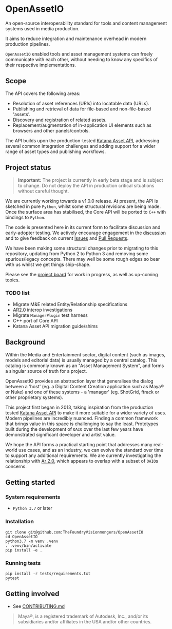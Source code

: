 # OpenAssetIO

An open-source interoperability standard for tools and content
management systems used in media production.

It aims to reduce integration and maintenance overhead in modern
production pipelines.

`OpenAssetIO` enabled tools and asset management systems can freely
communicate with each other, without needing to know any specifics of
their respective implementations.

## Scope

The API covers the following areas:
 - Resolution of asset references (URIs) into locatable data (URLs).
 - Publishing and retrieval of data for file-based and non-file-based
   'assets'.
 - Discovery and registration of related assets.
 - Replacement/augmentation of in-application UI elements such as 
   browsers and other panels/controls.

The API builds upon the production-tested [Katana Asset API](https://learn.foundry.com/test/katana/4.0/Content/tg/asset_management_system_plugin_api/asset_management_system.html), 
addressing several common integration challenges and adding support
for a wider range of asset types and publishing workflows.

## Project status

> **Important:** The project is currently in early beta stage and is 
> subject to change. Do not deploy the API in production critical 
> situations without careful thought.

We are currently working towards a v1.0.0 release. At present, the API 
is sketched in pure `Python`, whilst some structural revisions are being
made. Once the surface area has stabilised, the Core API will be ported
to `C++` with bindings to `Python`.

The code is presented here in its current form to facilitate discussion
and early-adopter testing. We actively encourage engagement in the 
[discussion](https://github.com/TheFoundryVisionmongers/OpenAssetIO/discussions)
and to give feedback on current [Issues](https://github.com/TheFoundryVisionmongers/OpenAssetIO/issues)
and [Pull Requests](https://github.com/TheFoundryVisionmongers/OpenAssetIO/pulls).

We have been making some structural changes prior to migrating to this
repository, updating from Python 2 to Python 3 and removing some
spurious/legacy concepts. There may well be some rough edges so bear
with us whilst we get things ship-shape.

Please see the [project board](https://github.com/TheFoundryVisionmongers/OpenAssetIO/projects/1)
for work in progress, as well as up-coming topics.

### TODO list
 - Migrate M&E related Entity/Relationship specifications
 - [AR2.0](https://graphics.pixar.com/usd/docs/668045551.html) interop 
   investigations
 - Migrate `ManagerPlugin` test harness
 - C++ port of Core API
 - Katana Asset API migration guide/shims

## Background

Within the Media and Entertainment sector, digital content (such as
images, models and editorial data) is usually managed by a central
catalog. This catalog is commonly known as an "Asset Management System",
and forms a singular source of truth for a project.

OpenAssetIO provides an abstraction layer that generalises the dialog
between a 'host' (eg. a Digital Content Creation application such as
Maya&reg; or Nuke) and one of these systems - a 'manager' (eg. ShotGrid,
ftrack or other proprietary systems).

This project first began in 2013, taking inspiration from the production
tested [Katana Asset API](https://learn.foundry.com/test/katana/4.0/Content/tg/asset_management_system_plugin_api/asset_management_system.html)
to make it more suitable for a wider variety of uses. Modern pipelines
are incredibly nuanced. Finding a common framework that brings value in
this space is challenging to say the least. Prototypes built during the
development of `OAIO` over the last few years have demonstrated
significant developer and artist value.

We hope the API forms a practical starting point that addresses many
real-world use cases, and as an industry, we can evolve the standard
over time to support any additional requirements. We are currently
investigating the relationship with [Ar 2.0](https://graphics.pixar.com/usd/docs/668045551.html), 
which appears to overlap with a subset of `OAIO`s concerns.

## Getting started

### System requirements

- `Python 3.7` or later

### Installation

```
git clone git@github.com:TheFoundryVisionmongers/OpenAssetIO
cd OpenAssetIO
python3.7 -m venv .venv
. .venv/bin/activate
pip install -e .
```

### Running tests

```
pip install -r tests/requirements.txt
pytest
```

## Getting involved

- See [CONTRIBUTING.md](CONTRIBUTING.md)

> Maya&reg;, is a registered trademark of Autodesk, Inc., and/or its 
> subsidiaries and/or affiliates in the USA and/or other countries.
